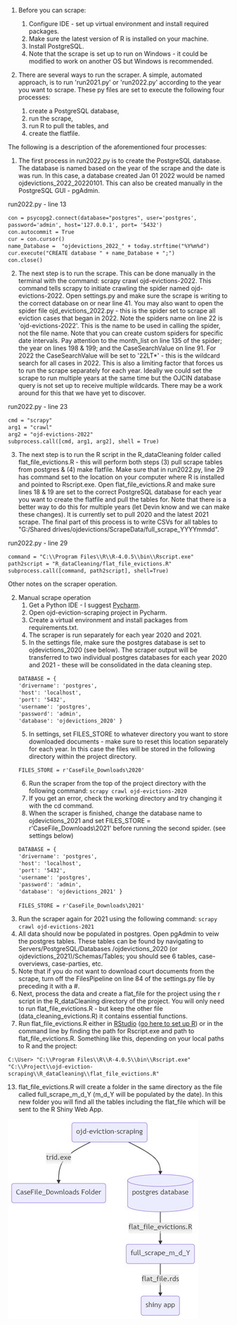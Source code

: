 1. Before you can scrape:
	1. Configure IDE - set up virtual environment and install required packages.
	2. Make sure the latest version of R is installed on your machine.
	3. Install PostgreSQL.
	4. Note that the scrape is set up to run on Windows - it could be modified to work on another OS but Windows is recommended.  
	

2. There are several ways to run the scraper.  A simple, automated approach, is to run 'run2021.py' or 'run2022.py' according to the year you want to scrape.  These py files are set to execute the following four processes: 
	1. create a PostgreSQL database, 
	2. run the scrape,  
	3. run R to pull the tables, and 
	4. create the flatfile.
		
The following is a description of the aforementioned four processes:
1.  The first process in run2022.py is to create the PostgreSQL database.  The database is named based on the year of the scrape and the date is was run.  In this case, a database created Jan 01 2022 would be named ojdevictions_2022_20220101.  This can also be created manually in the PostgreSQL GUI - pgAdmin.

run2022.py - line 13
```
con = psycopg2.connect(database="postgres", user='postgres', password='admin', host='127.0.0.1', port= '5432')  
con.autocommit = True  
cur = con.cursor()  
name_Database =  "ojdevictions_2022_" + today.strftime("%Y%m%d")  
cur.execute("CREATE database " + name_Database + ";")  
con.close()
```

2. The next step is to run the scrape.  This can be done manually in the terminal with the command: scrapy crawl ojd-evictions-2022.  This command tells scrapy to initiate crawling the spider named ojd-evictions-2022.  Open settings.py and make sure the scrape is writing to the correct database on or near line 41.  You may also want to open the spider file ojd_evictions_2022.py - this is the spider set to scrape all eviction cases that began in 2022.  Note the spiders name on line 22 is 'ojd-evictions-2022'.  This is the name to be used in calling the spider, not the file name.  Note that you can create custom spiders for specific date intervals.  Pay attention to the month_list on line 135 of the spider; the year on lines 198 & 199; and the CaseSearchValue on line 91.  For 2022 the CaseSearchValue will be set to '22LT*' - this is the wildcard search for all cases in 2022.  This is also a limiting factor that forces us to run the scrape separately for each year.  Ideally we could set the scrape to run multiple years at the same time but the OJCIN database query is not set up to receive multiple wildcards.  There may be a work around for this that we have yet to discover.  

run2022.py - line 23
```
cmd = "scrapy"  
arg1 = "crawl"  
arg2 = "ojd-evictions-2022"  
subprocess.call([cmd, arg1, arg2], shell = True)
```

3. The next step is to run the R script in the R_dataCleaning folder called flat_file_evictions.R - this will perform both steps (3) pull scrape tables from postgres & (4) make flatfile.  Make sure that in run2022.py, line 29 has command set to the location on your computer where R is installed and pointed to Rscript.exe.  Open flat_file_evictions.R and make sure lines 18 & 19 are set to the correct PostgreSQL database for each year you want to create the flatfile and pull the tables for.  Note that there is a better way to do this for multiple years (let Devin know and we can make these changes).  It is currently set to pull 2020 and the latest 2021 scrape.  The final part of this process is to write CSVs for all tables to "G:/Shared drives/ojdevictions/ScrapeData/full_scrape_YYYYmmdd".    

run2022.py - line 29
```
command = "C:\\Program Files\\R\\R-4.0.5\\bin\\Rscript.exe"  
path2script = "R_dataCleaning/flat_file_evictions.R"  
subprocess.call([command, path2script], shell=True)
```





Other notes on the scraper operation.

2. Manual scrape operation
    1. Get a Python IDE - I suggest [Pycharm](https://www.jetbrains.com/pycharm/).
    2. Open ojd-eviction-scraping project in Pycharm.
    3. Create a virtual environment and install packages from requirements.txt.
    4. The scraper is run separately for each year 2020 and 2021.
    5. In the settings file, make sure the postgres database is set to ojdevictions_2020 (see below).  The scraper output will be transferred to two individual postgres databases for each year 2020 and 2021 - these will be consolidated in the data cleaning step.     
    ```
    DATABASE = {  
    'drivername': 'postgres',  
    'host': 'localhost',  
    'port': '5432',  
    'username': 'postgres',   
    'password': 'admin',   
    'database': 'ojdevictions_2020' }
    ``` 
    5. In settings, set FILES_STORE to whatever directory you want to store downloaded documents - make sure to reset this location separately for each year.  In this case the files will be stored in the following directory within the project directory.
    ```
    FILES_STORE = r'CaseFile_Downloads\2020'
    ```
    6. Run the scraper from the top of the project directory with the following command:
    `scrapy crawl ojd-evictions-2020`
    7. If you get an error, check the working directory and try changing it with the cd command.
    8. When the scraper is finished, change the database name to ojdevictions_2021 and set FILES_STORE = r'CaseFile_Downloads\2021' before running the second spider.  (see settings below)
    ```
    DATABASE = {  
    'drivername': 'postgres',  
    'host': 'localhost',  
    'port': '5432',  
    'username': 'postgres',   
    'password': 'admin',   
    'database': 'ojdevictions_2021' }

    FILES_STORE = r'CaseFile_Downloads\2021'
    ```
3. Run the scraper again for 2021 using the following command: 
`scrapy crawl ojd-evictions-2021`
4. All data should now be populated in postgres.  Open pgAdmin to veiw the postgres tables.  These tables can be found by navigating to Servers/PostgreSQL/Databases /ojdevictions_2020 (or ojdevictions_2021)/Schemas/Tables; you should see 6 tables, case-overviews, case-parties, etc.
5. Note that if you do not want to download court documents from the scrape, turn off the FilesPipeline on line 84 of the settings.py file by preceding it with a #. 
6. Next, process the data and create a flat_file for the project using the r script in the R_dataCleaning directory of the project.  You will only need to run flat_file_evictions.R - but keep the other file (data_cleaning_evictions.R) it contains essential functions.
7. Run flat_file_evictions.R either in [RStudio](https://www.rstudio.com/products/rstudio/download/#download) ([go here to set up R](https://cran.r-project.org/)) or in the command line by finding the path for Rscript.exe and path to flat_file_evictions.R.  Something like this, depending on your local paths to R and the project:
```
C:\User> "C:\\Program Files\\R\\R-4.0.5\\bin\\Rscript.exe" "C:\\Project\\ojd-eviction-scraping\\R_dataCleaning\\flat_file_evictions.R"  
```
13. flat_file_evictions.R will create a folder in the same directory as the file called full_scrape_m_d_Y (m_d_Y will be populated by the date).  In this new folder you will find all the tables including the flat_file which will be sent to the R Shiny Web App.

![Scrape Process](Images/mermaid-diagram-20210811105426.png)